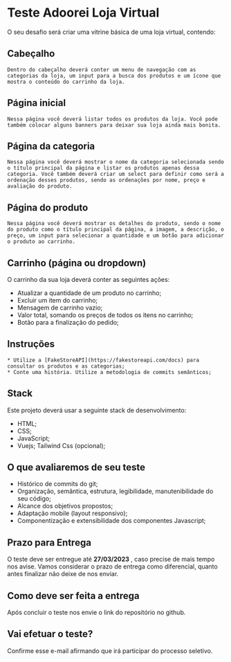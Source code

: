 # Teste Adoorei Loja Virtual

O seu desafio será criar uma vitrine básica de uma loja virtual, contendo:

## Cabeçalho

    Dentro do cabeçalho deverá conter um menu de navegação com as categorias da loja, um input para a busca dos produtos e um ícone que mostra o conteúdo do carrinho da loja.

## Página inicial

    Nessa página você deverá listar todos os produtos da loja. Você pode também colocar alguns banners para deixar sua loja ainda mais bonita.

## Página da categoria

    Nessa página você deverá mostrar o nome da categoria selecionada sendo o título principal da página e listar os produtos apenas dessa categoria. Você também deverá criar um select para definir como será a ordenação desses produtos, sendo as ordenações por nome, preço e avaliação do produto.

## Página do produto

    Nessa página você deverá mostrar os detalhes do produto, sendo o nome do produto como o título principal da página, a imagem, a descrição, o preço, um input para selecionar a quantidade e um botão para adicionar o produto ao carrinho.

## Carrinho (página ou dropdown)
O carrinho da sua loja deverá conter as seguintes ações:

   * Atualizar a quantidade de um produto no carrinho;
   * Excluir um item do carrinho;
   * Mensagem de carrinho vazio;
   * Valor total, somando os preços de todos os itens no carrinho;
   * Botão para a finalização do pedido;


## Instruções

    * Utilize a [FakeStoreAPI](https://fakestoreapi.com/docs) para consultar os produtos e as categorias;
    * Conte uma história. Utilize a metodologia de commits semânticos;


## Stack
Este projeto deverá usar a seguinte stack de desenvolvimento:

   * HTML;
   * CSS;
   * JavaScript;
   * Vuejs;
    Tailwind Css (opcional);


## O que avaliaremos de seu teste

   * Histórico de commits do git;
   * Organização, semântica, estrutura, legibilidade, manutenibilidade do seu código;
   * Alcance dos objetivos propostos;
   * Adaptação mobile (layout responsivo);
   * Componentização e extensibilidade dos componentes Javascript;

## Prazo para Entrega
O teste deve ser entregue até **27/03/2023** , caso precise de mais tempo nos avise.
Vamos considerar o prazo de entrega como diferencial, quanto antes finalizar não deixe de nos enviar.

## Como deve ser feita a entrega
Após concluir o teste nos envie o link do repositório no github.

## Vai efetuar o teste?
Confirme esse e-mail afirmando que irá participar do processo seletivo.